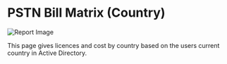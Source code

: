 # PSTN Bill Matrix (Country)

![Report Image](/TeamsBillingYE/TB7729.png)

This page gives licences and cost by country based on the users current country in Active Directory.
